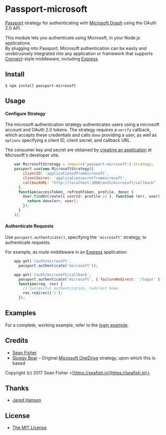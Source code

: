 # Passport-microsoft

[Passport](https://github.com/jaredhanson/passport) strategy for authenticating
with [Microsoft Graph](https://graph.microsoft.io/) using the OAuth 2.0 API.

This module lets you authenticate using Microsoft, in your Node.js applications.  
By plugging into Passport, Microsoft authentication can be easily and unobtrusively
integrated into any application or framework that supports [Connect](http://www.senchalabs.org/connect/)-style
middleware, including [Express](http://expressjs.com/).

## Install

    $ npm install passport-microsoft

## Usage

#### Configure Strategy

The microsoft authentication strategy authenticates users using a microsoft account and OAuth 2.0 tokens.  The strategy requires a `verify` callback, which
accepts these credentials and calls `done` providing a user, as well as
`options` specifying a client ID, client secret, and callback URL.

The consumer key and secret are obtained by [creating an application](https://apps.dev.microsoft.com/#/appList) at
Microsoft's developer site.

```js
    var MicrosoftStrategy = require('passport-microsoft').Strategy;
    passport.use(new MicrosoftStrategy({
        clientID: 'applicationidfrommicrosoft',
        clientSecret: 'applicationsecretfrommicrosoft',
        callbackURL: "http://localhost:3000/auth/microsoft/callback"
      },
      function(accessToken, refreshToken, profile, done) {
        User.findOrCreate({ userId: profile.id }, function (err, user) {
          return done(err, user);
        });
      }
    ));
```

#### Authenticate Requests

Use `passport.authenticate()`, specifying the `'microsoft'` strategy, to
authenticate requests.

For example, as route middleware in an [Express](http://expressjs.com/)
application:

```js
    app.get('/auth/microsoft',
      passport.authenticate('microsoft'));

    app.get('/auth/microsoft/callback', 
      passport.authenticate('microsoft', { failureRedirect: '/login' }),
      function(req, res) {
        // Successful authentication, redirect home.
        res.redirect('/');
      });
```

## Examples

For a complete, working example, refer to the [login example](https://github.com/seanfisher/passport-microsoft/tree/master/example/login).

## Credits

  - [Sean Fisher](https://seafish.io)
  - [Sluggy Bear](http://github.com/slugbay) - Original [Microsoft OneDrive](https://github.com/slugbay/passport-onedrive) strategy, upon which this is based

  Copyright (c) 2017 Sean Fisher <[https://seafish.io](https://seafish.io)>

## Thanks

  - [Jared Hanson](http://github.com/jaredhanson)

## License

  - [The MIT License](http://opensource.org/licenses/MIT)
